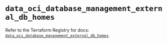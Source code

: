 # `data_oci_database_management_external_db_homes`

Refer to the Terraform Registry for docs: [`data_oci_database_management_external_db_homes`](https://registry.terraform.io/providers/oracle/oci/7.19.0/docs/data-sources/database_management_external_db_homes).
